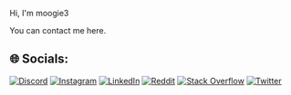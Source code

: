 Hi, I'm moogie3

You can contact me here.
## 🌐 Socials:
[![Discord](https://img.shields.io/badge/Discord-%237289DA.svg?logo=discord&logoColor=white)](https://discord.gg/icebear3#3119) 
[![Instagram](https://img.shields.io/badge/Instagram-%23E4405F.svg?logo=Instagram&logoColor=white)](https://instagram.com/jefrydwijaya) 
[![LinkedIn](https://img.shields.io/badge/LinkedIn-%230077B5.svg?logo=linkedin&logoColor=white)](https://linkedin.com/in/jefry-dwijaya-01b48521a) 
[![Reddit](https://img.shields.io/badge/Reddit-%23FF4500.svg?logo=Reddit&logoColor=white)](https://reddit.com/user/moogie3-) 
[![Stack Overflow](https://img.shields.io/badge/-Stackoverflow-FE7A16?logo=stack-overflow&logoColor=white)](https://stackoverflow.com/users/moogie3) 
[![Twitter](https://img.shields.io/badge/Twitter-%231DA1F2.svg?logo=Twitter&logoColor=white)](https://twitter.com/@jefrydwijaya3) 






